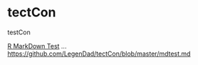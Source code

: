 # tectCon
testCon


[R MarkDown Test](tectCon/mdtest.md)
...
https://github.com/LegenDad/tectCon/blob/master/mdtest.md


